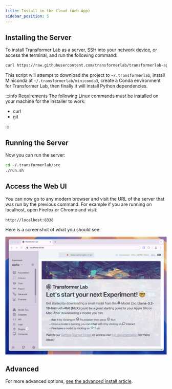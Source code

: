 ```yaml
---
title: Install in the Cloud (Web App)
sidebar_position: 5
---
```


## Installing the Server

To install Transformer Lab as a server, SSH into your network device, or access the terminal, and run the following command:

```bash
curl https://raw.githubusercontent.com/transformerlab/transformerlab-api/main/install.sh | bash
```

This script will attempt to download the project to `~/.transformerlab`, install Miniconda at `~/.transformerlab/miniconda3`, create a Conda environment for Transformer Lab, then finally it will install Python dependencies.

:::info Requirements
The following Linux commands must be installed on your machine for the installer to work:

- curl
- git

:::

## Running the Server

Now you can run the server:

```bash
cd ~/.transformerlab/src
./run.sh
```

## Access the Web UI

You can now go to any modern browser and visit the URL of the server that was run by the previous command. For example if you are running on localhost, open Firefox or Chrome and visit:

`http://localhost:8338`

Here is a screenshot of what you should see:

![Web UI](./img/webui.png)

## Advanced

For more advanced options, [see the advanced install article](./advanced-install.md).
